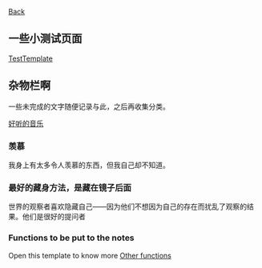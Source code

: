 [Back](README.md)
## 一些小测试页面
[TestTemplate](test/README.md)
## 杂物栏啊

一些未完成的文字随便记录与此，之后再收集分类。

[好听的音乐](music.md)



### 羡慕

我身上有太多令人羡慕的东西，但我自己却不知道。

### 最好的藏身方法，是藏在镜子后面

世界的观察者喜欢隐藏自己——因为他们不想因为自己的存在而扰乱了观察的结果。他们是很好的提问者


### Functions to be put to the notes

Open this template to know more
[Other functions](template.md)
